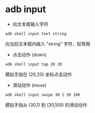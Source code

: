 # adb input

- 向文本框输入字符

``` 
adb shell input text string
```

  向当前文本框内输入 "string" 字符，较常用

- 点击动作 (down)

```
adb shell input tap 20 20 
```

  模拟手指在 (20,20) 坐标点击动作

- 滑动动作 (move)

```
adb shell input swipe 30 1 30 100
```

  模拟手指从 (30,1) 到 (30,100) 的滑动动作